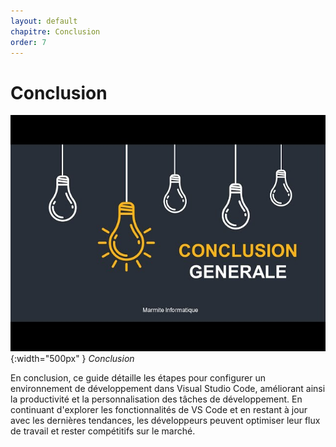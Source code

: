 ```yaml
---
layout: default
chapitre: Conclusion
order: 7
---
```

<!--  -->

# Conclusion

![Conclusion](./images/conclusion.jpg){:width="500px" }
*Conclusion*

<!-- note -->

En conclusion, ce guide détaille les étapes pour configurer un environnement de développement dans Visual Studio Code, améliorant ainsi la productivité et la personnalisation des tâches de développement. En continuant d'explorer les fonctionnalités de VS Code et en restant à jour avec les dernières tendances, les développeurs peuvent optimiser leur flux de travail et rester compétitifs sur le marché.

